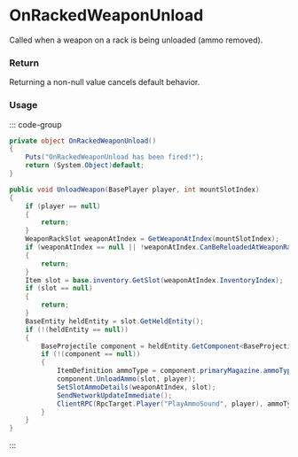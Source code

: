 <Badge type="danger" text="Carbon Compatible"/><Badge type="warning" text="Oxide Compatible"/>
# OnRackedWeaponUnload
Called when a weapon on a rack is being unloaded (ammo removed).
### Return
Returning a non-null value cancels default behavior.

### Usage
::: code-group
```csharp [Example]
private object OnRackedWeaponUnload()
{
	Puts("OnRackedWeaponUnload has been fired!");
	return (System.Object)default;
}
```
```csharp [Source — Assembly-CSharp @ WeaponRack]
public void UnloadWeapon(BasePlayer player, int mountSlotIndex)
{
	if (player == null)
	{
		return;
	}
	WeaponRackSlot weaponAtIndex = GetWeaponAtIndex(mountSlotIndex);
	if (weaponAtIndex == null || !weaponAtIndex.CanBeReloadedAtWeaponRack())
	{
		return;
	}
	Item slot = base.inventory.GetSlot(weaponAtIndex.InventoryIndex);
	if (slot == null)
	{
		return;
	}
	BaseEntity heldEntity = slot.GetHeldEntity();
	if (!(heldEntity == null))
	{
		BaseProjectile component = heldEntity.GetComponent<BaseProjectile>();
		if (!(component == null))
		{
			ItemDefinition ammoType = component.primaryMagazine.ammoType;
			component.UnloadAmmo(slot, player);
			SetSlotAmmoDetails(weaponAtIndex, slot);
			SendNetworkUpdateImmediate();
			ClientRPC(RpcTarget.Player("PlayAmmoSound", player), ammoType.itemid, 1);
		}
	}
}

```
:::
